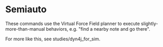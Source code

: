 # Semiauto

These commands use the Virtual Force Field planner to execute slightly-more-than-manual behaviors, e.g. "find a nearby note and go there".

For more like this, see studies/dyn4j_for_sim.
